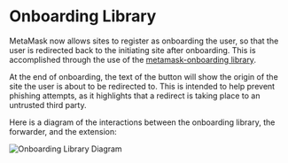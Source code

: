 # Onboarding Library

MetaMask now allows sites to register as onboarding the user, so that the user is redirected back to the initiating site after onboarding. This is accomplished through the use of the [metamask-onboarding library](https://github.com/MetaMask/metamask-onboarding).

At the end of onboarding, the text of the button will show the origin of the site the user is about to be redirected to. This is intended to help prevent phishing attempts, as it highlights that a redirect is taking place to an untrusted third party.

Here is a diagram of the interactions between the onboarding library, the forwarder, and the extension:

![Onboarding Library Diagram](https://user-images.githubusercontent.com/2459287/67541693-439c9600-f6c0-11e9-93f8-112a8941384a.png)